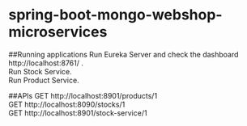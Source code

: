# spring-boot-mongo-webshop-microservices
##Running applications
Run Eureka Server and check the dashboard http://localhost:8761/ . <br/>
Run Stock Service. <br/>
Run Product Service. <br />

##APIs
GET http://localhost:8901/products/1 <br/>
GET http://localhost:8090/stocks/1 <br/>
GET http://localhost:8901/stock-service/1 <br/>
